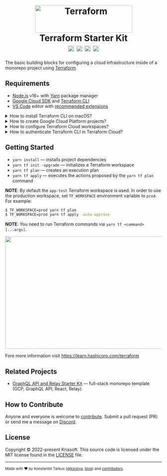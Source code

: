 <h1 align="center">
  <img src="https://www.datocms-assets.com/2885/1620155113-brandhcterraformprimaryattributedcolor.svg" width="313" height="88" alt="Terraform" /><br>
  Terraform Starter Kit
  <br>
  <a href="http://patreon.com/koistya"><img src="https://img.shields.io/badge/dynamic/json?color=%23ff424d&label=Patreon&style=flat-square&query=data.attributes.patron_count&suffix=%20patrons&url=https%3A%2F%2Fwww.patreon.com%2Fapi%2Fcampaigns%2F233228" height="20"></a>
  <a href="https://discord.gg/ZwkR8E3tFm"><img src="https://img.shields.io/discord/643523529131950086?label=Chat&style=flat-square" height="20"></a>
  <a href="https://github.com/kriasoft/terraform-starter-kit/stargazers"><img src="https://img.shields.io/github/stars/kriasoft/terraform-starter-kit.svg?style=social&label=Star&maxAge=3600" height="20"></a>
  <a href="https://twitter.com/koistya"><img src="https://img.shields.io/twitter/follow/koistya.svg?style=social&label=Follow&maxAge=3600" height="20"></a>
</h1>

The basic building blocks for configuring a cloud infrastructure inside of
a monorepo project using [Terraform](https://www.terraform.io/).

## Requirements

- [Node.js](https://nodejs.org/en/) v16+ with [Yarn](https://yarnpkg.com/) package manager
- [Google Cloud SDK](https://cloud.google.com/sdk/docs/install) and [Terraform CLI](https://learn.hashicorp.com/tutorials/terraform/install-cli)
- [VS Code](https://code.visualstudio.com/) editor with [recommended extensions](.vscode/extensions.json)

<details>
  <summary>How to install Terraform CLI on macOS?</summary><br>

```bash
$ brew tap hashicorp/tap
$ brew install hashicorp/tap/terraform
$ brew update
$ brew upgrade hashicorp/tap/terraform
$ yarn tf -version
```

</details>

<details>
  <summary>How to create Google Cloud Platform projects?</summary><br>

Simply navigate to [Google Cloud Resource Manager](https://console.cloud.google.com/cloud-resource-manager)
and create two GCP projects for both `test` (QA) and `prod` (production)
environments, e.g. "example" and "example-test".

Fore more information visit https://cloud.google.com/resource-manager/docs/creating-managing-projects<br>

</details>

<details>
  <summary>How to configure Terraform Cloud workspaces?</summary><br>

1. Sign in to [Terraform Cloud](https://cloud.hashicorp.com/products/terraform) dashboard.
2. Create or join an organization.
3. Create two workspaces — `app-test` and `app-prod` for test/QA and production environments.
4. In each of these workspaces create an environment variable called `GOOGLE_CREDENTIALS` with the value containing JSON key of a GCP [service account](https://cloud.google.com/iam/docs/service-accounts). Note, this GCP service account needs to have `Owner` or `Editor` + `Service Usage Admin` roles.

For more information visit https://registry.terraform.io/providers/hashicorp/google/latest/docs/guides/provider_reference<br>

</details>

<details>
  <summary>How to authenticate Terraform CLI in Terraform Cloud?</summary><br>

1. Create a personal or team [API Token](https://learn.hashicorp.com/tutorials/terraform/cloud-login) via [Terraform Cloud](https://app.terraform.io/app/) dashboard → [Settings](https://app.terraform.io/app/settings/tokens).
2. Save API token to the `.terraformrc` file in root of the project:

```
credentials "app.terraform.io" {
  token = "xxxxxx.atlasv1.zzzzzzzzzzzzz"
}
```

**NOTE**: This would allow to using different Terraform credentials per software project if you want to.<br>

</details>

## Getting Started

- `yarn install` — installs project dependencies
- `yarn tf init -upgrade` — initializes a Terraform workspace
- `yarn tf plan` — creates an execution plan
- `yarn tf apply` — executes the actions proposed by the `yarn tf plan` command

**NOTE**: By default the `app-test` Terraform workspace is used. In order to use
the production workspace, set `TF_WORKSPACE` environment variable to `prod`. For
example:

```bash
$ TF_WORKSPACE=prod yarn tf plan
$ TF_WORKSPACE=prod yarn tf apply -auto-approve
```

**NOTE**: You need to run Terraform commands via `yarn tf <command> [...args]`.

<p align="center">
  <a href="https://www.youtube.com/watch?v=tomUWcQ0P3k"><img src="https://user-images.githubusercontent.com/197134/151321818-d47fe54f-c19e-4d4c-9834-c33e589a33e1.png" alt="" width="640" height="360" /></a>
</p>

Fore more information visit https://learn.hashicorp.com/terraform

## Related Projects

- [GraphQL API and Relay Starter Kit](https://github.com/kriasoft/relay-starter-kit) — full-stack monorepo template (GCP, GraphQL API, React, Relay)

## How to Contribute

Anyone and everyone is welcome to [contribute](.github/CONTRIBUTING.md). Submit
a pull request (PR) or send me a message on [Discord](https://discord.gg/ZwkR8E3tFm).

## License

Copyright © 2022-present Kriasoft. This source code is licensed under the MIT license found in the
[LICENSE](LICENSE) file.

---

<sup>Made with ♥ by Konstantin Tarkus ([@koistya](https://twitter.com/koistya), [blog](https://koistya.medium.com/))
and [contributors](https://github.com/kriasoft/terraform-starter-kit/graphs/contributors).</sup>
